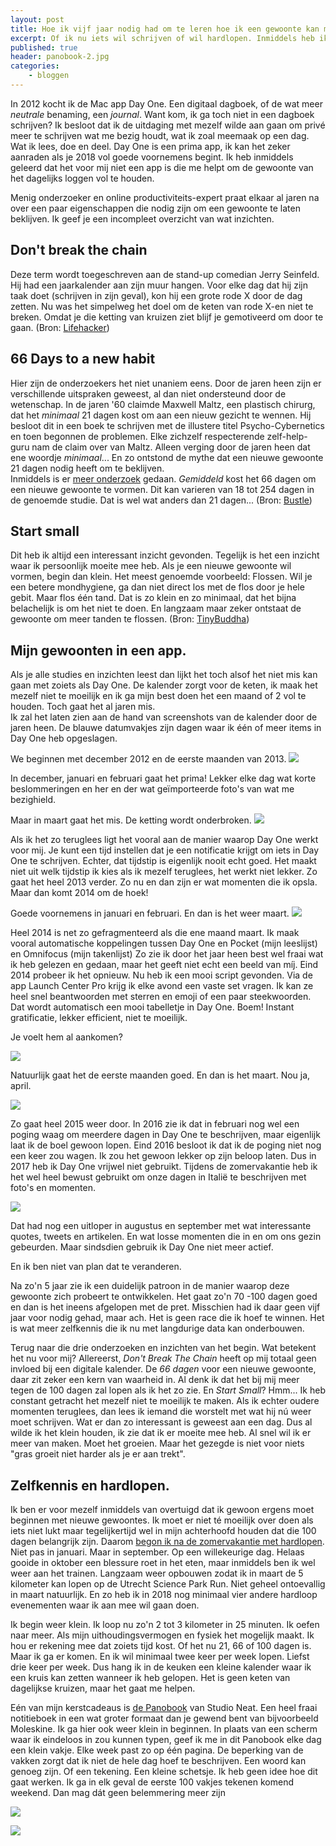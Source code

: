 ```yaml
---
layout: post
title: Hoe ik vijf jaar nodig had om te leren hoe ik een gewoonte kan maken
excerpt: Of ik nu iets wil schrijven of wil hardlopen. Inmiddels heb ik wel wat meer over mezelf geleerd...
published: true
header: panobook-2.jpg
categories: 
    - bloggen
---
```

In 2012 kocht ik de Mac app Day One. Een digitaal dagboek, of de wat meer _neutrale_ benaming, een *journal*. Want kom, ik ga toch niet in een dagboek schrijven? Ik besloot dat ik de uitdaging met mezelf wilde aan gaan om privé meer te schrijven wat me bezig houdt, wat ik zoal meemaak op een dag. Wat ik lees, doe en deel. Day One is een prima app, ik kan het zeker aanraden als je 2018 vol goede voornemens begint. Ik heb inmiddels geleerd dat het voor mij niet een app is die me helpt om de gewoonte van het dagelijks loggen vol te houden. 
  
Menig onderzoeker en online productiviteits-expert praat elkaar al jaren na over een paar eigenschappen die nodig zijn om een gewoonte te laten beklijven. Ik geef je een incompleet overzicht van wat inzichten.

## Don't break the chain
Deze term wordt toegeschreven aan de stand-up comedian Jerry Seinfeld. Hij had een jaarkalender aan zijn muur hangen. Voor elke dag dat hij zijn taak doet (schrijven in zijn geval), kon hij een grote rode X door de dag zetten. Nu was het simpelweg het doel om de keten van rode X-en niet te breken. Omdat je die ketting van kruizen ziet blijf je gemotiveerd om door te gaan. (Bron: [Lifehacker][1])

## 66 Days to a new habit
Hier zijn de onderzoekers het niet unaniem eens. Door de jaren heen zijn er verschillende uitspraken geweest, al dan niet ondersteund door de wetenschap. In de jaren '60 claimde Maxwell Maltz, een plastisch chirurg, dat het *minimaal* 21 dagen kost om aan een nieuw gezicht te wennen. Hij besloot dit in een boek te schrijven met de illustere titel Psycho-Cybernetics en toen begonnen de problemen. Elke zichzelf respecterende zelf-help-guru nam de claim over van Maltz. Alleen verging door de jaren heen dat ene woordje _minimaal_... En zo ontstond de mythe dat een nieuwe gewoonte 21 dagen nodig heeft om te beklijven.  
Inmiddels is er [meer onderzoek][2] gedaan. *Gemiddeld* kost het 66 dagen om een nieuwe gewoonte te vormen. Dit kan varieren van 18 tot 254 dagen in de genoemde studie. Dat is wel wat anders dan 21 dagen... (Bron: [Bustle][3])

## Start small
Dit heb ik altijd een interessant inzicht gevonden. Tegelijk is het een inzicht waar ik persoonlijk moeite mee heb. Als je een nieuwe gewoonte wil vormen, begin dan klein. Het meest genoemde voorbeeld: Flossen. Wil je een betere mondhygiene, ga dan niet direct los met de flos door je hele gebit. Maar flos één tand. Dat is zo klein en zo minimaal, dat het bijna belachelijk is om het niet te doen. En langzaam maar zeker ontstaat de gewoonte om meer tanden te flossen. (Bron: [TinyBuddha][4])

## Mijn gewoonten in een app.
Als je alle studies en inzichten leest dan lijkt het toch alsof het niet mis kan gaan met zoiets als Day One. De kalender zorgt voor de keten, ik maak het mezelf niet te moeilijk en ik ga mijn best doen het een maand of 2 vol te houden. Toch gaat het al jaren mis.   
Ik zal het laten zien aan de hand van screenshots van de kalender door de jaren heen. De blauwe datumvakjes zijn dagen waar ik één of meer items in Day One heb opgeslagen. 

We beginnen met december 2012 en de eerste maanden van 2013. 
![][image-1]

In december, januari en februari gaat het prima! Lekker elke dag wat korte beslommeringen en her en der wat geïmporteerde foto's van wat me bezighield. 

Maar in maart gaat het mis. De ketting wordt onderbroken.
![][image-2]

Als ik het zo teruglees ligt het vooral aan de manier waarop Day One werkt voor mij. Je kunt een tijd instellen dat je een notificatie krijgt om iets in Day One te schrijven. Echter, dat tijdstip is eigenlijk nooit echt goed. Het maakt niet uit welk tijdstip ik kies als ik mezelf teruglees, het werkt niet lekker. Zo gaat het heel 2013 verder. Zo nu en dan zijn er wat momenten die ik opsla. Maar dan komt 2014 om de hoek!

Goede voornemens in januari en februari. En dan is het weer maart.
![][image-3]

Heel 2014 is net zo gefragmenteerd als die ene maand maart. Ik maak vooral automatische koppelingen tussen Day One en Pocket (mijn leeslijst) en Omnifocus (mijn takenlijst) Zo zie ik door het jaar heen best wel fraai wat ik heb gelezen en gedaan, maar het geeft niet echt een beeld van míj. Eind 2014 probeer ik het opnieuw. Nu heb ik een mooi script gevonden. Via de app Launch Center Pro krijg ik elke avond een vaste set vragen. Ik kan ze heel snel beantwoorden met sterren en emoji of een paar steekwoorden. Dat wordt automatisch een mooi tabelletje in Day One. Boem! Instant gratificatie, lekker efficient, niet te moeilijk. 

Je voelt hem al aankomen?

![][image-4]

Natuurlijk gaat het de eerste maanden goed. En dan is het maart. Nou ja, april.

![][image-5]

Zo gaat heel 2015 weer door. In 2016 zie ik dat in februari nog wel een poging waag om meerdere dagen in Day One te beschrijven, maar eigenlijk laat ik de boel gewoon lopen. Eind 2016 besloot ik dat ik de poging niet nog een keer zou wagen. Ik zou het gewoon lekker op zijn beloop laten. Dus in 2017 heb ik Day One vrijwel niet gebruikt. Tijdens de zomervakantie heb ik het wel heel bewust gebruikt om onze dagen in Italië te beschrijven met foto's en momenten. 

![][image-6]

Dat had nog een uitloper in augustus en september met wat interessante quotes, tweets en artikelen. En wat losse momenten die in en om ons gezin gebeurden. Maar sindsdien gebruik ik Day One niet meer actief.

En ik ben niet van plan dat te veranderen.

Na zo'n 5 jaar zie ik een duidelijk patroon in de manier waarop deze gewoonte zich probeert te ontwikkelen. Het gaat zo'n 70 -100 dagen goed en dan is het ineens afgelopen met de pret. Misschien had ik daar geen vijf jaar voor nodig gehad, maar ach. Het is geen race die ik hoef te winnen. Het is wat meer zelfkennis die ik nu met langdurige data kan onderbouwen. 

Terug naar die drie onderzoeken en inzichten van het begin. Wat betekent het nu voor mij? Allereerst, *Don't Break The Chain* heeft op mij totaal geen invloed bij een digitale kalender. De *66 dagen* voor een nieuwe gewoonte, daar zit zeker een kern van waarheid in. Al denk ik dat het bij mij meer tegen de 100 dagen zal lopen als ik het zo zie. En  *Start Small*? Hmm... Ik heb constant getracht het mezelf niet te moeilijk te maken. Als ik echter oudere momenten teruglees, dan lees ik iemand die worstelt met wat hij nú weer moet schrijven. Wat er dan zo interessant is geweest aan een dag. Dus al wilde ik het klein houden, ik zie dat ik er moeite mee heb. Al snel wil ik er meer van maken. Moet het groeien. Maar het gezegde is niet voor niets "gras groeit niet harder als je er aan trekt". 

## Zelfkennis en hardlopen.
Ik ben er voor mezelf inmiddels van overtuigd dat ik gewoon ergens moet beginnen met nieuwe gewoontes. Ik moet er niet té moeilijk over doen als iets niet lukt maar tegelijkertijd wel in mijn achterhoofd houden dat die 100 dagen belangrijk zijn. Daarom [begon ik na de zomervakantie met hardlopen][5]. Niet pas in januari. Maar in september. Op een willekeurige dag. Helaas gooide in oktober een blessure roet in het eten, maar inmiddels ben ik wel weer aan het trainen. Langzaam weer opbouwen zodat ik in maart de 5 kilometer kan lopen op de Utrecht Science Park Run. Niet geheel ontoevallig in maart natuurlijk. En zo heb ik in 2018 nog minimaal vier andere hardloop evenementen waar ik aan mee wil gaan doen.   

Ik begin weer klein. Ik loop nu zo'n 2 tot 3 kilometer in 25 minuten. Ik oefen naar meer. Als mijn uithoudingsvermogen en fysiek het mogelijk maakt. Ik hou er rekening mee dat zoiets tijd kost. Of het nu 21, 66 of 100 dagen is. Maar ik ga er komen. En ik wil minimaal twee keer per week lopen. Liefst drie keer per week. Dus hang ik in de keuken een kleine kalender waar ik een kruis kan zetten wanneer ik heb gelopen. Het is geen keten van dagelijkse kruizen, maar het gaat me helpen.   

Eén van mijn kerstcadeaus is [de Panobook][6] van Studio Neat. Een heel fraai notitieboek in een wat groter formaat dan je gewend bent van bijvoorbeeld Moleskine. Ik ga hier ook weer klein in beginnen. In plaats van een scherm waar ik eindeloos in zou kunnen typen, geef ik me in dit Panobook elke dag een klein vakje. Elke week past zo op één pagina. De beperking van de vakken zorgt dat ik niet de hele dag hoef te beschrijven. Een woord kan genoeg zijn. Of een tekening. Een kleine schetsje. Ik heb geen idee hoe dit gaat werken. Ik ga in elk geval de eerste 100 vakjes tekenen komend weekend. Dan mag dát geen belemmering meer zijn 

![][image-7]

![][image-8]



[1]:	https://lifehacker.com/281626/jerry-seinfelds-productivity-secret
[2]:	http://onlinelibrary.wiley.com/doi/10.1002/ejsp.674/abstract
[3]:	https://www.bustle.com/articles/58195-how-long-does-it-take-to-develop-a-new-habit-66-days-says-science-or-debunking
[4]:	https://tinybuddha.com/blog/simple-mini-habits-can-change-life/
[5]:	https://www.mijnmoment.com/1493-frank-meeuwsen
[6]:	https://www.instagram.com/p/BdKhKbRFPFS/?taken-by=frankmeeuwsen

[image-1]:	/images/dayone2013-1.jpg
[image-2]:	/images/dayone2013-2.jpg
[image-3]:	/images/dayone2014-1.jpg
[image-4]:	/images/dayone2014-2.jpg
[image-5]:	/images/dayone2015-1.jpg
[image-6]:	/images/dayone2017-2.jpg
[image-7]:	/images/panobook-1.jpg
[image-8]:	/images/panobook-2.jpg